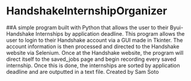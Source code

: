 # HandshakeInternshipOrganizer
##A simple program built with Python that allows the user to their Byui-Handshake Internships by application deadline.
This program allows the user to login to their Handshake account via a GUI made in Tkinter. The account information is then processed and directed to the Handshake website via Selenium. Once at the Handshake website, the program will direct itself to the saved_jobs page and begin recording every saved internship. Once this is done, the internships are sorted by application deadline and are outputted in a text file.
Created by Sam Soto
